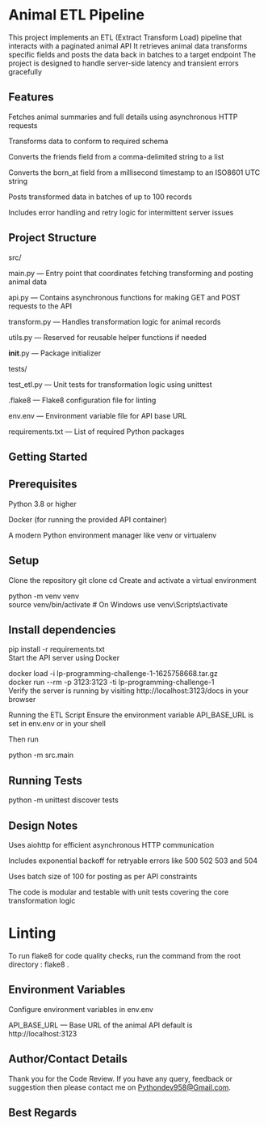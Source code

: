# Animal ETL Pipeline

This project implements an ETL (Extract Transform Load) pipeline that interacts with a paginated animal API It retrieves animal data transforms specific fields and posts the data back in batches to a target endpoint The project is designed to handle server-side latency and transient errors gracefully

## Features

Fetches animal summaries and full details using asynchronous HTTP requests

Transforms data to conform to required schema

Converts the friends field from a comma-delimited string to a list

Converts the born_at field from a millisecond timestamp to an ISO8601 UTC string

Posts transformed data in batches of up to 100 records

Includes error handling and retry logic for intermittent server issues

## Project Structure

src/

main.py — Entry point that coordinates fetching transforming and posting animal data

api.py — Contains asynchronous functions for making GET and POST requests to the API

transform.py — Handles transformation logic for animal records

utils.py — Reserved for reusable helper functions if needed

__init__.py — Package initializer

tests/

test_etl.py — Unit tests for transformation logic using unittest

.flake8 — Flake8 configuration file for linting

env.env — Environment variable file for API base URL

requirements.txt — List of required Python packages

## Getting Started

## Prerequisites

Python 3.8 or higher

Docker (for running the provided API container)

A modern Python environment manager like venv or virtualenv

## Setup

Clone the repository
git clone <your-repo-url>
cd <your-repo-folder>
Create and activate a virtual environment

python -m venv venv  
source venv/bin/activate   # On Windows use venv\Scripts\activate  

## Install dependencies

pip install -r requirements.txt  
Start the API server using Docker

docker load -i lp-programming-challenge-1-1625758668.tar.gz  
docker run --rm -p 3123:3123 -ti lp-programming-challenge-1  
Verify the server is running by visiting http://localhost:3123/docs in your browser

Running the ETL Script
Ensure the environment variable API_BASE_URL is set in env.env or in your shell

Then run 

python -m src.main  

## Running Tests

python -m unittest discover tests  

## Design Notes

Uses aiohttp for efficient asynchronous HTTP communication

Includes exponential backoff for retryable errors like 500 502 503 and 504

Uses batch size of 100 for posting as per API constraints

The code is modular and testable with unit tests covering the core transformation logic

# Linting
To run flake8 for code quality checks, run the command from the root directory : flake8 .

## Environment Variables
Configure environment variables in env.env

API_BASE_URL — Base URL of the animal API default is http://localhost:3123

## Author/Contact Details

Thank you for the Code Review. If you have any query, feedback or suggestion then please contact me on Pythondev958@Gmail.com.

## Best Regards
